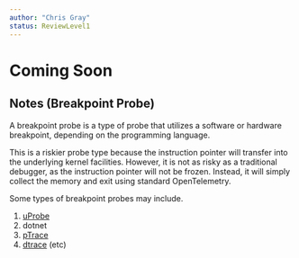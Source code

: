```yaml
---
author: "Chris Gray"
status: ReviewLevel1
---
```


# Coming Soon

## Notes (Breakpoint Probe)
A breakpoint probe is a type of probe that utilizes a software or hardware breakpoint, depending on the programming language.

This is a riskier probe type because the instruction pointer will transfer into the underlying kernel facilities. However, it is not as risky as a traditional debugger, as the instruction pointer will not be frozen. Instead, it will simply collect the memory and exit using standard OpenTelemetry.

Some types of breakpoint probes may include.

1. [uProbe](./Architecture.Probe.uprobes.document.md)
1. dotnet
1. [pTrace](./Architecture.Probe.ptrace.document.md)
1. [dtrace](./Architecture.Probe.DTrace.document.md)
(etc)